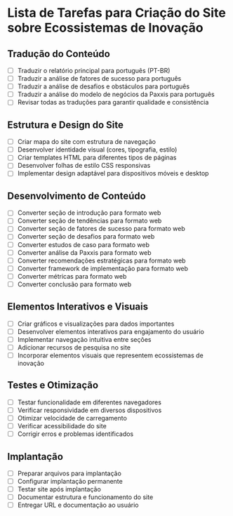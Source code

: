 # Lista de Tarefas para Criação do Site sobre Ecossistemas de Inovação

## Tradução do Conteúdo
- [ ] Traduzir o relatório principal para português (PT-BR)
- [ ] Traduzir a análise de fatores de sucesso para português
- [ ] Traduzir a análise de desafios e obstáculos para português
- [ ] Traduzir a análise do modelo de negócios da Paxxis para português
- [ ] Revisar todas as traduções para garantir qualidade e consistência

## Estrutura e Design do Site
- [ ] Criar mapa do site com estrutura de navegação
- [ ] Desenvolver identidade visual (cores, tipografia, estilo)
- [ ] Criar templates HTML para diferentes tipos de páginas
- [ ] Desenvolver folhas de estilo CSS responsivas
- [ ] Implementar design adaptável para dispositivos móveis e desktop

## Desenvolvimento de Conteúdo
- [ ] Converter seção de introdução para formato web
- [ ] Converter seção de tendências para formato web
- [ ] Converter seção de fatores de sucesso para formato web
- [ ] Converter seção de desafios para formato web
- [ ] Converter estudos de caso para formato web
- [ ] Converter análise da Paxxis para formato web
- [ ] Converter recomendações estratégicas para formato web
- [ ] Converter framework de implementação para formato web
- [ ] Converter métricas para formato web
- [ ] Converter conclusão para formato web

## Elementos Interativos e Visuais
- [ ] Criar gráficos e visualizações para dados importantes
- [ ] Desenvolver elementos interativos para engajamento do usuário
- [ ] Implementar navegação intuitiva entre seções
- [ ] Adicionar recursos de pesquisa no site
- [ ] Incorporar elementos visuais que representem ecossistemas de inovação

## Testes e Otimização
- [ ] Testar funcionalidade em diferentes navegadores
- [ ] Verificar responsividade em diversos dispositivos
- [ ] Otimizar velocidade de carregamento
- [ ] Verificar acessibilidade do site
- [ ] Corrigir erros e problemas identificados

## Implantação
- [ ] Preparar arquivos para implantação
- [ ] Configurar implantação permanente
- [ ] Testar site após implantação
- [ ] Documentar estrutura e funcionamento do site
- [ ] Entregar URL e documentação ao usuário
